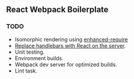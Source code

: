 ## React Webpack Boilerplate

### TODO
- Isomorphic rendering using [enhanced-require](https://github.com/webpack/enhanced-require)
- [Replace handlebars with React on the server](https://github.com/gpbl/isomorphic-react-template/blob/master/server.jsx).
- Unit testing.
- Environment builds.
- Webpack dev server for optimized builds.
- Lint task.